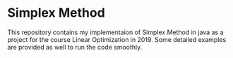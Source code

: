 # Simplex Method
This repository contains my implementaion of Simplex Method in java as a project for the course Linear Optimization in 2019. Some detailed examples are provided as well to run the code smoothly.
